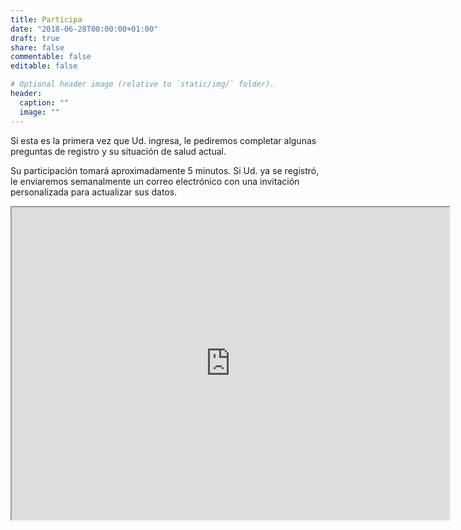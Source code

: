 ```yaml
---
title: Participa
date: "2018-06-28T00:00:00+01:00"
draft: true
share: false
commentable: false
editable: false

# Optional header image (relative to `static/img/` folder).
header:
  caption: ""
  image: ""
---
```


Si esta es la primera vez que Ud. ingresa, le pediremos completar algunas preguntas de registro y su situación de salud actual.

Su participación tomará aproximadamente 5 minutos. Si Ud. ya se registró, le enviaremos semanalmente un correo electrónico con una invitación personalizada para actualizar sus datos. 

 <iframe src="https://encuestacovid.uchile.cl/" height="500" width="700" title="Encuesta MOVID19"></iframe> 
